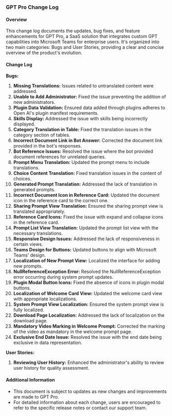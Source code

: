 ### GPT Pro Change Log

#### Overview
This change log documents the updates, bug fixes, and feature enhancements for GPT Pro, a SaaS solution that integrates custom GPT capabilities into Microsoft Teams for enterprise users. It's organized into two main categories: Bugs and User Stories, providing a clear and concise overview of the product's evolution.

#### Change Log

**Bugs:**
1. **Missing Translations:** Issues related to untranslated content were addressed.
2. **Unable to Add Administrator:** Fixed the issue preventing the addition of new administrators.
3. **Plugin Data Validation:** Ensured data added through plugins adheres to Open AI's plugin manifest requirements.
4. **Skills Display:** Addressed the issue with skills being incorrectly displayed.
5. **Category Translation in Table:** Fixed the translation issues in the category section of tables.
6. **Incorrect Document Link in Bot Answer:** Corrected the document link provided in the bot's responses.
7. **Bot Reference Issues:** Resolved the issue where the bot provided document references for unrelated queries.
8. **Prompt Menu Translation:** Updated the prompt menu to include translations.
9. **Choice Content Translation:** Fixed translation issues in the content of choices.
10. **Generated Prompt Translation:** Addressed the lack of translation in generated prompts.
11. **Incorrect Document Icon in Reference Card:** Updated the document icon in the reference card to the correct one.
12. **Sharing Prompt View Translation:** Ensured the sharing prompt view is translated appropriately.
13. **Reference Card Icons:** Fixed the issue with expand and collapse icons in the reference card.
14. **Prompt List View Translation:** Updated the prompt list view with the necessary translations.
15. **Responsive Design Issues:** Addressed the lack of responsiveness in certain views.
16. **Teams Design for Buttons:** Updated buttons to align with Microsoft Teams' design.
17. **Localization of New Prompt View:** Localized the interface for adding new prompts.
18. **NullReferenceException Error:** Resolved the NullReferenceException error occurring during system prompt updates.
19. **Plugin Modal Button Icons:** Fixed the absence of icons in plugin modal buttons.
20. **Localization of Welcome Card View:** Updated the welcome card view with appropriate localizations.
21. **System Prompt View Localization:** Ensured the system prompt view is fully localized.
22. **Download Page Localization:** Addressed the lack of localization on the download page.
23. **Mandatory Video Marking in Welcome Prompt:** Corrected the marking of the video as mandatory in the welcome prompt page.
24. **Exclusive End Date Issue:** Resolved the issue with the end date being exclusive in data representation.

**User Stories:**
1. **Reviewing User History:** Enhanced the administrator's ability to review user history for quality assessment.

#### Additional Information
- This document is subject to updates as new changes and improvements are made to GPT Pro.
- For detailed information about each change, users are encouraged to refer to the specific release notes or contact our support team.

<Intercom />
<Clarity />
<GoogleAnalytics />
